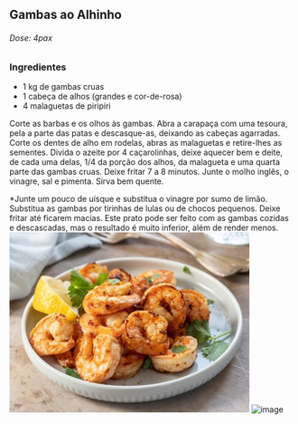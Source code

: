 ## Gambas ao Alhinho

###### Dose: 4pax

### Ingredientes

- 1 kg de gambas cruas
- 1 cabeça de alhos (grandes e cor-de-rosa)
- 4 malaguetas de piripiri

Corte as barbas e os olhos às gambas.
Abra a carapaça com uma tesoura, pela a parte das patas e descasque-as, deixando as cabeças agarradas.
Corte os dentes de alho em rodelas, abras as malaguetas e retire-lhes as sementes.
Divida o azeite por 4 caçarolinhas, deixe aquecer bem e deite, de cada uma delas, 1/4 da porção dos alhos, da malagueta e uma quarta parte das gambas cruas.
Deixe fritar 7 a 8 minutos.
Junte o molho inglês, o vinagre, sal e pimenta.
Sirva bem quente.

\*Junte um pouco de uísque e substitua o vinagre por sumo de limão.
Substitua as gambas por tirinhas de lulas ou de chocos pequenos.
Deixe fritar até ficarem macias.
Este prato pode ser feito com as gambas cozidas e descascadas, mas o resultado é muito inferior, além de render menos.
![alt text](image-5.png)
![image](https://github.com/pedrofranzina/receitas/assets/167815959/a470f821-7f08-45d7-ae4a-d1347f030863)
